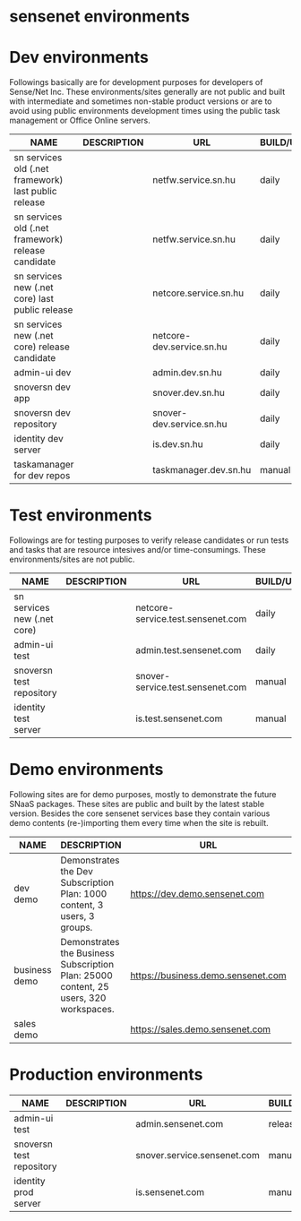 # sensenet environments

# Dev environments

Followings basically are for development purposes for developers of Sense/Net Inc. These environments/sites generally are not public and built with intermediate and sometimes non-stable product versions or are to avoid using public environments development times using the public task management or Office Online servers.

| NAME | DESCRIPTION | URL | BUILD/UDATE | BRANCH |
| ---- | ----------- | --- | --------------------- | ------ |
| sn services old (.net framework) last public release || netfw.service.sn.hu | daily | master |
| sn services old (.net framework) release candidate || netfw.service.sn.hu | daily | dev |
| sn services new (.net core) last public release || netcore.service.sn.hu | daily | master |
| sn services new (.net core) release candidate || netcore-dev.service.sn.hu | daily | dev |
| admin-ui dev || admin.dev.sn.hu | daily | dev |
| snoversn dev app || snover.dev.sn.hu | daily | dev |
| snoversn dev repository || snover-dev.service.sn.hu | daily | dev |
| identity dev server || is.dev.sn.hu | daily | dev |
| taskamanager for dev repos || taskmanager.dev.sn.hu | manual | dev |

# Test environments

Followings are for testing purposes to verify release candidates or run tests and tasks that are resource intesives and/or time-consumings. These environments/sites are not public.

| NAME | DESCRIPTION | URL | BUILD/UDATE | BRANCH |
| ---- | ----------- | --- | --------------------- | ------ |
| sn services new (.net core) || netcore-service.test.sensenet.com | daily | dev |
| admin-ui test || admin.test.sensenet.com | daily | dev |
| snoversn test repository || snover-service.test.sensenet.com | manual | dev |
| identity test server || is.test.sensenet.com | manual | dev |

# Demo environments

Following sites are for demo purposes, mostly to demonstrate the future SNaaS packages. These sites are public and built by the latest stable version. Besides the core sensenet services base they contain various demo contents (re-)importing them every time when the site is rebuilt.

| NAME | DESCRIPTION | URL | BUILD/UPDATE | BRANCH |
| ---- | ----------- | --- | --------------------- | ------ |
| dev demo | Demonstrates the Dev Subscription Plan: 1000 content, 3 users, 3 groups. | https://dev.demo.sensenet.com| daily | master |
| business demo | Demonstrates the Business Subscription Plan: 25000 content, 25 users, 320 workspaces. | https://business.demo.sensenet.com| manual | master |
| sales demo | | https://sales.demo.sensenet.com| manual | master |

# Production environments

| NAME | DESCRIPTION | URL | BUILD/UDATE | BRANCH |
| ---- | ----------- | --- | --------------------- | ------ |
| admin-ui test || admin.sensenet.com | release | master |
| snoversn test repository || snover.service.sensenet.com | manual | dev |
| identity prod server || is.sensenet.com | manual | dev |
